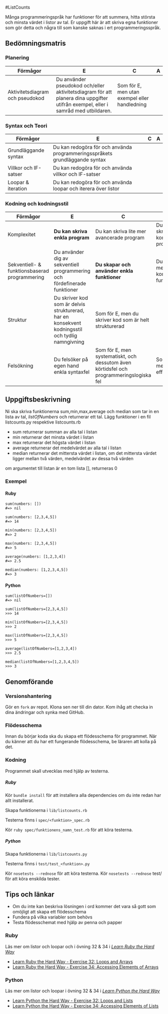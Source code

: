 #ListCounts

Många programmeringspråk har funktioner för att summera, hitta största och minsta värdet i listor av tal.
Er uppgift här är att skriva egna funktioner som gör detta och några till som kanske saknas i ert programmeringsspråk.

## Bedömningsmatris ##

### Planering ###

| Förmågor                         | E 																																   | C | A |
|----------------------------------|-----------------------------------------------------------------------------------------------------------------------------------|---|---|
| Aktivitetsdiagram och pseudokod  | Du använder pseudokod och/eller aktivitetsdiagram för att planera dina uppgifter utifrån exempel, eller i samråd med utbildaren.  | Som för E, men utan exempel eller handledning |   |

### Syntax och Teori ###
| Förmågor                                       | E 																			| C | A |
|------------------------------------------------|------------------------------------------------------------------------------|---|---|
| Grundläggande syntax		                     | Du kan redogöra för och använda programmeringsspråkets grundläggande syntax  |   |   |
| Villkor och IF-satser		                     | Du kan redogöra för och använda villkor och IF-satser                        |   |   |
| Loopar & iteration                             | Du kan redogöra för och använda loopar och iterera över listor               |   |   |

### Kodning och kodningsstil ###

| Förmågor                                      | E                                                                         | C                                               | A                                              |
|-----------------------------------------------|---------------------------------------------------------------------------|-------------------------------------------------|------------------------------------------------|
| Komplexitet									| **Du kan skriva enkla program**                                               | Du kan skriva lite mer avancerade program       | Du kan skriva komplexa program
| Sekventiell- & funktionsbaserad programmering | Du använder dig av sekventiell programmering och fördefinerade funktioner | **Du skapar och använder enkla funktioner**         | Du skapar mer komplexa funktioner              |
| Struktur		 				                | Du skriver kod som är delvis strukturerad, har en konsekvent kodningsstil och tydlig namngivning | Som för E, men du skriver kod som är helt strukturerad |   			   |
| Felsökning                                    | Du felsöker på egen hand enkla syntaxfel | Som för E, men systematiskt, och dessutom även körtidsfel och programmeringslogiska fel | Som för C, men med effektivitet   	   |

## Uppgiftsbeskrivning ##

Ni ska skriva funktionerna sum,min,max,average och median som tar in en lista av tal, *listOfNumbers* och returnerar ett tal.
Lägg funktioner i en fil listcounts.py respektive listcounts.rb

- sum returnerar summan av alla tal i listan
- min returnerar det minsta värdet i listan
- max returnerar det högsta värdet i listan
- average returnerar det medelvärdet av alla tal i listan
- median returnerar det mittersta värdet i listan, om det mittersta värdet ligger mellan två värden, medelvärdet av dessa två värden

om argumentet till listan är en tom lista [], returneras 0


### Exempel ###

#### Ruby ####

	sum(numbers: [])
	#=> nil
    
	sum(numbers: [2,3,4,5])
	#=> 14
	
	min(numbers: [2,3,4,5])
	#=> 2
	
	max(numbers: [2,3,4,5])
	#=> 5

	average(numbers: [1,2,3,4])
	#=> 2.5
	
	median(numbers: [1,2,3,4,5])
	#=> 3

#### Python ####
	
	sum(listOfNumbers=[])
	#=> nil

	sum(listOfNumbers=[2,3,4,5])
	>>> 14
	
	min(listOfNumbers=[2,3,4,5])
	>>> 2
	
	max(listOfNumbers=[2,3,4,5])
	>>> 5

	average(listOfNumbers=[1,2,3,4])
	>>> 2.5
	
	median(listOfNumbers=[1,2,3,4,5])
	>>> 3


## Genomförande ##

### Versionshantering ###

Gör en `fork` av repot. Klona sen ner till din dator. Kom ihåg att checka in dina ändringar och synka med GitHub.

### Flödesschema ###

Innan du börjar koda ska du skapa ett flödesschema för programmet.
När du känner att du har ett fungerande flödesschema, be läraren att kolla på det.

### Kodning ###

Programmet skall utvecklas med hjälp av testerna.

##### Ruby #####

Kör `bundle install` för att installera alla dependencies om du inte redan har allt installerat.

Skapa funktionerna i `lib/listcounts.rb`

Testerna finns i `spec/<funktion>_spec.rb`

Kör `ruby spec/funktionens_namn_test.rb` för att köra testerna.

##### Python #####

Skapa funktionerna i `lib/listcounts.py`

Testerna finns i `test/test_<funktion>.py`

Kör `nosetests --rednose` för att köra testerna.
Kör `nosetests --rednose` test/<testnamn> för att köra enskilda tester. 

## Tips och länkar ##

* Om du inte kan beskriva lösningen i ord kommer det vara så gott som omöjligt att skapa ett flödesschema
* Fundera på vilka variabler som behövs
* Testa flödesschemat med hjälp av penna och papper

### Ruby ###

Läs mer om listor och loopar och i övning 32 & 34 i [*Learn Ruby the Hard Way*](http://ruby.learncodethehardway.org/book)

* [Learn Ruby the Hard Way - Exercise 32: Loops and Arrays](http://learnrubythehardway.org/book/ex32.html)
* [Learn Ruby the Hard Way - Exercise 34: Accessing Elements of Arrays](http://learnrubythehardway.org/book/ex34.html)

### Python ###

Läs mer om listor och loopar i övning 32 & 34 i [*Learn Python the Hard Way*](http://learnpythonthehardway.org)

* [Learn Python the Hard Way - Exercise 32: Loops and Lists](http://learnpythonthehardway.org/book/ex32.html)
* [Learn Python the Hard Way - Exercise 34: Accessing Elements of Lists](http://learnpythonthehardway.org/book/ex34.html)
